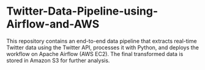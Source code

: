 # Twitter-Data-Pipeline-using-Airflow-and-AWS
This repository contains an end-to-end data pipeline that extracts real-time Twitter data using the Twitter API, processes it with Python, and deploys the workflow on Apache Airflow (AWS EC2). The final transformed data is stored in Amazon S3 for further analysis.
